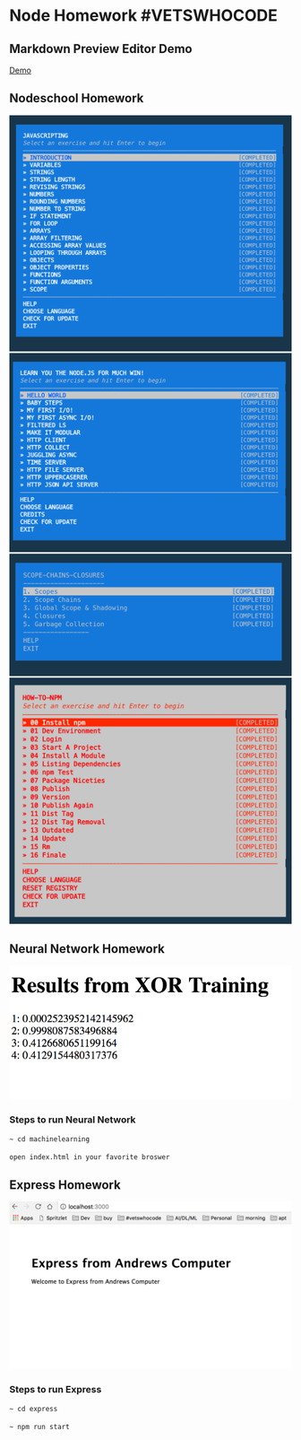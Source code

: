 # Node Homework #VETSWHOCODE

## Markdown Preview Editor Demo

[Demo](https://nodemarkdownpreview.herokuapp.com/)


## Nodeschool Homework

![Javascripting](./assets/javascripting.png)
![Javascripting](./assets/learnyounode.png)
![Javascripting](./assets/scope.png)
![Javascripting](./assets/npm.png)

## Neural Network Homework
![NeuralNetwork](./assets/neuralnet.png)

### Steps to run Neural Network
```
~ cd machinelearning 

open index.html in your favorite broswer
```

## Express Homework
![Express](./assets/express.png)

### Steps to run Express
```
~ cd express 

~ npm run start
```